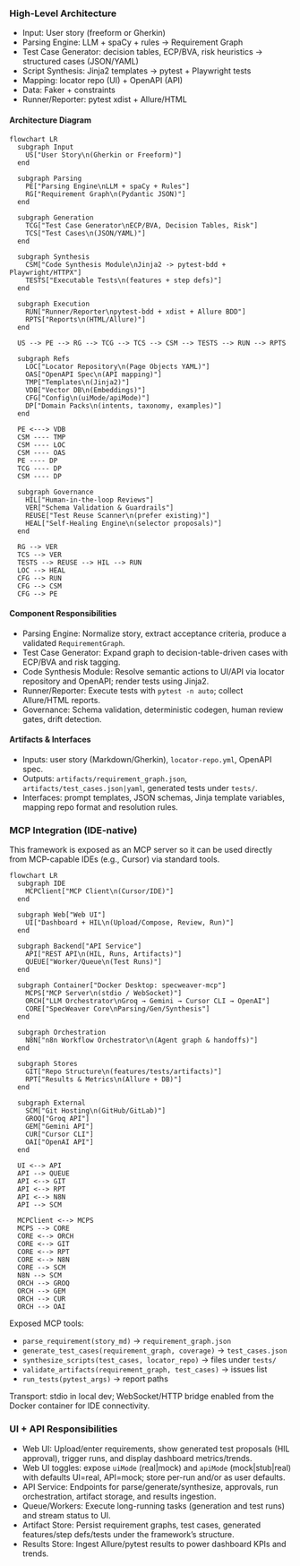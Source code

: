 ### High-Level Architecture

- Input: User story (freeform or Gherkin)
- Parsing Engine: LLM + spaCy + rules -> Requirement Graph
- Test Case Generator: decision tables, ECP/BVA, risk heuristics -> structured cases (JSON/YAML)
- Script Synthesis: Jinja2 templates -> pytest + Playwright tests
- Mapping: locator repo (UI) + OpenAPI (API)
- Data: Faker + constraints
- Runner/Reporter: pytest xdist + Allure/HTML


#### Architecture Diagram

```mermaid
flowchart LR
  subgraph Input
    US["User Story\n(Gherkin or Freeform)"]
  end

  subgraph Parsing
    PE["Parsing Engine\nLLM + spaCy + Rules"]
    RG["Requirement Graph\n(Pydantic JSON)"]
  end

  subgraph Generation
    TCG["Test Case Generator\nECP/BVA, Decision Tables, Risk"]
    TCS["Test Cases\n(JSON/YAML)"]
  end

  subgraph Synthesis
    CSM["Code Synthesis Module\nJinja2 -> pytest-bdd + Playwright/HTTPX"]
    TESTS["Executable Tests\n(features + step defs)"]
  end

  subgraph Execution
    RUN["Runner/Reporter\npytest-bdd + xdist + Allure BDD"]
    RPTS["Reports\n(HTML/Allure)"]
  end

  US --> PE --> RG --> TCG --> TCS --> CSM --> TESTS --> RUN --> RPTS

  subgraph Refs
    LOC["Locator Repository\n(Page Objects YAML)"]
    OAS["OpenAPI Spec\n(API mapping)"]
    TMP["Templates\n(Jinja2)"]
    VDB["Vector DB\n(Embeddings)"]
    CFG["Config\n(uiMode/apiMode)"]
    DP["Domain Packs\n(intents, taxonomy, examples)"]
  end

  PE <---> VDB
  CSM ---- TMP
  CSM ---- LOC
  CSM ---- OAS
  PE ---- DP
  TCG ---- DP
  CSM ---- DP

  subgraph Governance
    HIL["Human-in-the-loop Reviews"]
    VER["Schema Validation & Guardrails"]
    REUSE["Test Reuse Scanner\n(prefer existing)"]
    HEAL["Self-Healing Engine\n(selector proposals)"]
  end

  RG --> VER
  TCS --> VER
  TESTS --> REUSE --> HIL --> RUN
  LOC --> HEAL
  CFG --> RUN
  CFG --> CSM
  CFG --> PE
```

#### Component Responsibilities

- Parsing Engine: Normalize story, extract acceptance criteria, produce a validated `RequirementGraph`.
- Test Case Generator: Expand graph to decision-table-driven cases with ECP/BVA and risk tagging.
- Code Synthesis Module: Resolve semantic actions to UI/API via locator repository and OpenAPI; render tests using Jinja2.
- Runner/Reporter: Execute tests with `pytest -n auto`; collect Allure/HTML reports.
- Governance: Schema validation, deterministic codegen, human review gates, drift detection.

#### Artifacts & Interfaces

- Inputs: user story (Markdown/Gherkin), `locator-repo.yml`, OpenAPI spec.
- Outputs: `artifacts/requirement_graph.json`, `artifacts/test_cases.json|yaml`, generated tests under `tests/`.
- Interfaces: prompt templates, JSON schemas, Jinja template variables, mapping repo format and resolution rules.


### MCP Integration (IDE-native)

This framework is exposed as an MCP server so it can be used directly from MCP-capable IDEs (e.g., Cursor) via standard tools.

```mermaid
flowchart LR
  subgraph IDE
    MCPClient["MCP Client\n(Cursor/IDE)"]
  end

  subgraph Web["Web UI"]
    UI["Dashboard + HIL\n(Upload/Compose, Review, Run)"]
  end

  subgraph Backend["API Service"]
    API["REST API\n(HIL, Runs, Artifacts)"]
    QUEUE["Worker/Queue\n(Test Runs)"]
  end

  subgraph Container["Docker Desktop: specweaver-mcp"]
    MCPS["MCP Server\n(stdio / WebSocket)"]
    ORCH["LLM Orchestrator\nGroq → Gemini → Cursor CLI → OpenAI"]
    CORE["SpecWeaver Core\nParsing/Gen/Synthesis"]
  end

  subgraph Orchestration
    N8N["n8n Workflow Orchestrator\n(Agent graph & handoffs)"]
  end

  subgraph Stores
    GIT["Repo Structure\n(features/tests/artifacts)"]
    RPT["Results & Metrics\n(Allure + DB)"]
  end

  subgraph External
    SCM["Git Hosting\n(GitHub/GitLab)"]
    GROQ["Groq API"]
    GEM["Gemini API"]
    CUR["Cursor CLI"]
    OAI["OpenAI API"]
  end

  UI <--> API
  API --> QUEUE
  API <--> GIT
  API <--> RPT
  API <--> N8N
  API --> SCM

  MCPClient <--> MCPS
  MCPS --> CORE
  CORE <--> ORCH
  CORE <--> GIT
  CORE <--> RPT
  CORE <--> N8N
  CORE --> SCM
  N8N --> SCM
  ORCH --> GROQ
  ORCH --> GEM
  ORCH --> CUR
  ORCH --> OAI
```

Exposed MCP tools:
- `parse_requirement(story_md)` → `requirement_graph.json`
- `generate_test_cases(requirement_graph, coverage)` → `test_cases.json`
- `synthesize_scripts(test_cases, locator_repo)` → files under `tests/`
- `validate_artifacts(requirement_graph, test_cases)` → issues list
- `run_tests(pytest_args)` → report paths

Transport: stdio in local dev; WebSocket/HTTP bridge enabled from the Docker container for IDE connectivity.

### UI + API Responsibilities

- Web UI: Upload/enter requirements, show generated test proposals (HIL approval), trigger runs, and display dashboard metrics/trends.
- Web UI toggles: expose `uiMode` (real|mock) and `apiMode` (mock|stub|real) with defaults UI=real, API=mock; store per-run and/or as user defaults.
- API Service: Endpoints for parse/generate/synthesize, approvals, run orchestration, artifact storage, and results ingestion.
- Queue/Workers: Execute long-running tasks (generation and test runs) and stream status to UI.
- Artifact Store: Persist requirement graphs, test cases, generated features/step defs/tests under the framework’s structure.
- Results Store: Ingest Allure/pytest results to power dashboard KPIs and trends.


